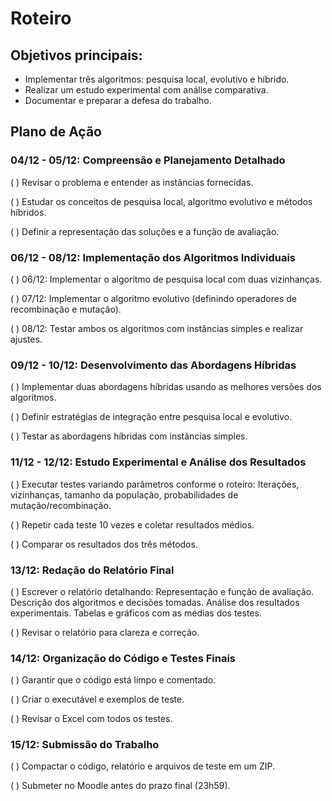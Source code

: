 # Roteiro

## Objetivos principais:

- Implementar três algoritmos: pesquisa local, evolutivo e híbrido.
- Realizar um estudo experimental com análise comparativa.
- Documentar e preparar a defesa do trabalho.

## Plano de Ação

### 04/12 - 05/12: Compreensão e Planejamento Detalhado

( ) Revisar o problema e entender as instâncias fornecidas.

( ) Estudar os conceitos de pesquisa local, algoritmo evolutivo e métodos híbridos.

( ) Definir a representação das soluções e a função de avaliação.

### 06/12 - 08/12: Implementação dos Algoritmos Individuais

( ) 06/12: Implementar o algoritmo de pesquisa local com duas vizinhanças.

( ) 07/12: Implementar o algoritmo evolutivo (definindo operadores de recombinação e mutação).

( ) 08/12: Testar ambos os algoritmos com instâncias simples e realizar ajustes.


### 09/12 - 10/12: Desenvolvimento das Abordagens Híbridas

( ) Implementar duas abordagens híbridas usando as melhores versões dos algoritmos.

( ) Definir estratégias de integração entre pesquisa local e evolutivo.

( ) Testar as abordagens híbridas com instâncias simples.

### 11/12 - 12/12: Estudo Experimental e Análise dos Resultados

( ) Executar testes variando parâmetros conforme o roteiro: Iterações, vizinhanças, tamanho da população, probabilidades de mutação/recombinação.

( ) Repetir cada teste 10 vezes e coletar resultados médios.

( ) Comparar os resultados dos três métodos.

### 13/12: Redação do Relatório Final

( ) Escrever o relatório detalhando: Representação e função de avaliação.
Descrição dos algoritmos e decisões tomadas.
Análise dos resultados experimentais.
Tabelas e gráficos com as médias dos testes.

( ) Revisar o relatório para clareza e correção.

### 14/12: Organização do Código e Testes Finais

( ) Garantir que o código está limpo e comentado.

( ) Criar o executável e exemplos de teste.

( ) Revisar o Excel com todos os testes.

### 15/12: Submissão do Trabalho

( ) Compactar o código, relatório e arquivos de teste em um ZIP.

( ) Submeter no Moodle antes do prazo final (23h59).